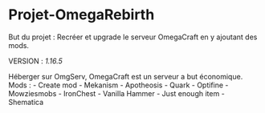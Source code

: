 # Projet-OmegaRebirth


But du projet : Recréer et upgrade le serveur OmegaCraft en y ajoutant des mods.

VERSION : *1.16.5*

Héberger sur OmgServ, OmegaCraft est un serveur a but économique.
Mods : 
    - Create mod
    - Mekanism
    - Apotheosis
    - Quark
    - Optifine
    - Mowziesmobs
    - IronChest
    - Vanilla Hammer
    - Just enough item
    - Shematica
